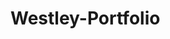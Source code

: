 # Westley-Portfolio


<div class="flourish-embed flourish-chart" data-src="visualisation/4213154"><script src="https://public.flourish.studio/resources/embed.js"></script></div>
